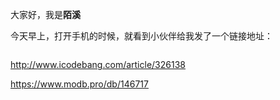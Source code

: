 大家好，我是**陌溪**

今天早上，打开手机的时候，就看到小伙伴给我发了一个链接地址：

```bash
```



http://www.icodebang.com/article/326138

https://www.modb.pro/db/146717